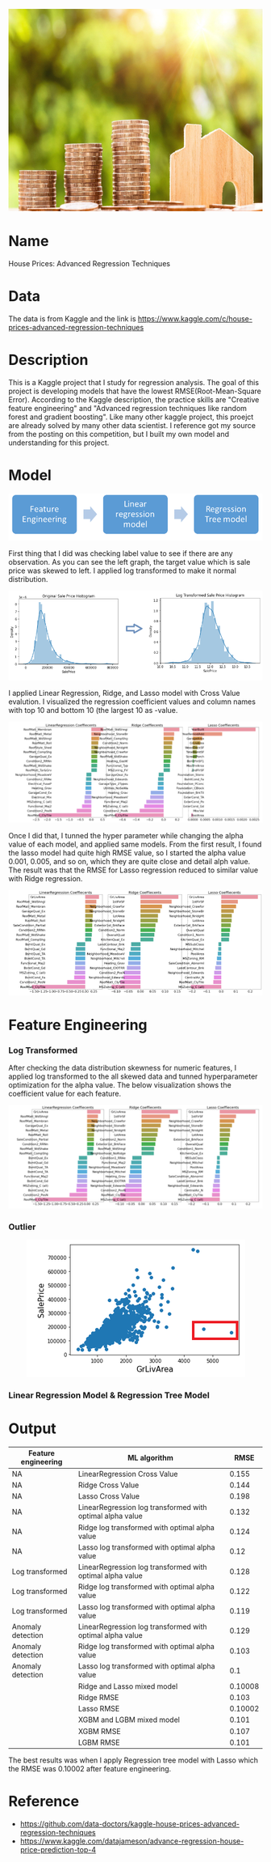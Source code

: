 <p align="center">
  <img  width="600" height="400" src=images/house_price.jpg>
</p>

# Name
House Prices: Advanced Regression Techniques

# Data
The data is from Kaggle and the link is https://www.kaggle.com/c/house-prices-advanced-regression-techniques

# Description
This is a Kaggle project that I study for regression analysis. The goal of this project is developing models that have the lowest RMSE(Root-Mean-Square Error). 
According to the Kaggle description, the practice skills are "Creative feature engineering" and "Advanced regression techniques like random forest and gradient boosting".
Like many other kaggle project, this proejct are already solved by many other data scientist. I reference got my source from the posting on this competition, but I built my own
model and understanding for this project.


# Model

<p align="center">
  <img  src=images/process.png>
</p>
First thing that I did was checking label value to see if there are any observation. As you can see the left graph, the target value which is sale price was skewed to left. I applied log transformed to make it normal distribution. 
<p align="center">
  <img  src=images/graph1.png>
</p>
I applied Linear Regression, Ridge, and Lasso model with Cross Value evalution. I visualized the regression coefficient values and column names with top 10 and bottom 10 (the largest 10 as -value. 
<p align="center">
  <img  src=images/graph3.png>
</p>
Once I did that, I tunned the hyper parameter while changing the alpha value of each model, and applied same models. From the first result, I found the lasso model had quite high RMSE value, so I started the alpha value 0.001, 0.005, and so on, which they are quite close and detail alph value. The result was that the RMSE for Lasso regression reduced to similar value with Ridge regression. 
<p align="center">
  <img  src=images/graph4.png>
</p>

# Feature Engineering
### Log Transformed
After checking the data distribution skewness for numeric features, I applied log transformed to the all skewed data and tunned hyperparameter optimization for the alpha value. The below visualization shows the coefficient value for each feature. 
<p align="center">
  <img  src=images/graph5.png>
</p>

### Outlier 
<p align="center">
  <img  src=images/graph6.png>
</p>

### Linear Regression Model & Regression Tree Model 

# Output
|  Feature engineering | ML algorithm  | RMSE |
|---|---|---|
| NA| LinearRegression Cross Value|0.155|
| NA| Ridge Cross Value|0.144|
| NA| Lasso Cross Value|0.198|
| NA| LinearRegression log transformed with optimal alpha value|0.132|
| NA| Ridge log transformed with optimal alpha value|0.124|
| NA| Lasso log transformed with optimal alpha value|0.12|
| Log transformed| LinearRegression log transformed with optimal alpha value|0.128|
| Log transformed| Ridge log transformed with optimal alpha value|0.122|
| Log transformed| Lasso log transformed with optimal alpha value|0.119|
| Anomaly detection| LinearRegression log transformed with optimal alpha value|0.129|
| Anomaly detection| Ridge log transformed with optimal alpha value|0.103|
| Anomaly detection| Lasso log transformed with optimal alpha value|0.1|
||Ridge and Lasso mixed model|0.10008|
||Ridge RMSE|0.103|
||Lasso RMSE|0.10002|
||XGBM and LGBM mixed model|0.101|
||XGBM RMSE|0.107|
||LGBM RMSE|0.101|

The best results was when I apply Regression tree model with Lasso which the RMSE was 0.10002 after feature engineering.  


# Reference
* https://github.com/data-doctors/kaggle-house-prices-advanced-regression-techniques
* https://www.kaggle.com/datajameson/advance-regression-house-price-prediction-top-4
